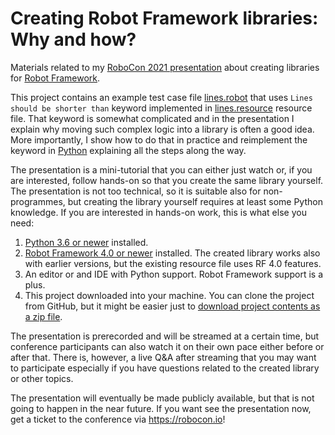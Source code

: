 # Creating Robot Framework libraries: Why and how?

Materials related to my [RoboCon 2021 presentation](https://robocon.io/#creating-robot-framework-libraries:-why-and-how)
about creating libraries for [Robot Framework](https://robotframework.org).

This project contains an example test case file [lines.robot](lines.robot)
that uses `Lines should be shorter than` keyword implemented in
[lines.resource](lines.resource) resource file. That keyword is somewhat
complicated and in the presentation I explain why moving such complex logic
into a library is often a good idea. More importantly, I show how to do that
in practice and reimplement the keyword in [Python](https://python.org)
explaining all the steps along the way.

The presentation is a mini-tutorial that you can either just watch or, if you
are interested, follow hands-on so that you create the same library yourself.
The presentation is not too technical, so it is suitable also for non-programmes, 
but creating the library yourself requires at least some Python knowledge.
If you are interested in hands-on work, this is what else you need:

1. [Python 3.6 or newer](https://www.python.org/downloads/) installed.
2. [Robot Framework 4.0 or newer](https://pypi.org/project/robotframework/)
   installed. The created library works also with earlier versions, but
   the existing resource file uses RF 4.0 features.
3. An editor or and IDE with Python support. Robot Framework support is a plus.
4. This project downloaded into your machine. You can clone the project from GitHub,
   but it might be easier just to [download project contents as a zip file](
   https://github.com/pekkaklarck/robot-libraries-why-and-how/archive/main.zip).

The presentation is prerecorded and will be streamed at a certain time, but
conference participants can also watch it on their own pace either before or
after that. There is, however, a live Q&A after streaming that you may want to
participate especially if you have questions related to the created library or
other topics.

The presentation will eventually be made publicly available, but that is not
going to happen in the near future. If you want see the presentation now,
get a ticket to the conference via https://robocon.io!
